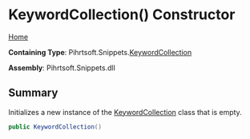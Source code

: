 # KeywordCollection\(\) Constructor

[Home](../../../../README.md#_top)

**Containing Type**: Pihrtsoft\.Snippets\.[KeywordCollection](../README.md#_top)

**Assembly**: Pihrtsoft\.Snippets\.dll

## Summary

Initializes a new instance of the [KeywordCollection](../README.md#_top) class that is empty\.

```csharp
public KeywordCollection()
```

